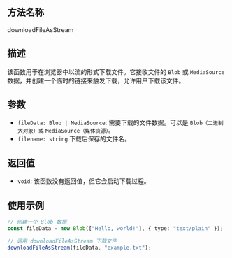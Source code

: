 ## 方法名称

downloadFileAsStream

## 描述

该函数用于在浏览器中以流的形式下载文件。它接收文件的 `Blob` 或 `MediaSource` 数据，并创建一个临时的链接来触发下载，允许用户下载该文件。

## 参数

- `fileData: Blob | MediaSource`: 需要下载的文件数据。可以是 `Blob（二进制大对象）或` `MediaSource（媒体资源）。`
- `filename: string` 下载后保存的文件名。

## 返回值

- `void`: 该函数没有返回值，但它会启动下载过程。

## 使用示例

```typescript
// 创建一个 Blob 数据
const fileData = new Blob(["Hello, world!"], { type: "text/plain" });

// 调用 downloadFileAsStream 下载文件
downloadFileAsStream(fileData, "example.txt");
```

